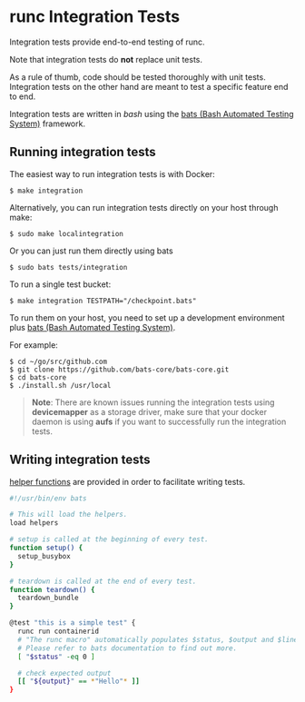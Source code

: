 # runc Integration Tests

Integration tests provide end-to-end testing of runc.

Note that integration tests do **not** replace unit tests.

As a rule of thumb, code should be tested thoroughly with unit tests.
Integration tests on the other hand are meant to test a specific feature end
to end.

Integration tests are written in *bash* using the
[bats (Bash Automated Testing System)](https://github.com/bats-core/bats-core)
framework.

## Running integration tests

The easiest way to run integration tests is with Docker:
```
$ make integration
```
Alternatively, you can run integration tests directly on your host through make:
```
$ sudo make localintegration
```
Or you can just run them directly using bats
```
$ sudo bats tests/integration
```
To run a single test bucket:
```
$ make integration TESTPATH="/checkpoint.bats"
```


To run them on your host, you need to set up a development environment plus
[bats (Bash Automated Testing System)](https://github.com/bats-core/bats-core#installing-bats-from-source).

For example:
```
$ cd ~/go/src/github.com
$ git clone https://github.com/bats-core/bats-core.git
$ cd bats-core
$ ./install.sh /usr/local
```

> **Note**: There are known issues running the integration tests using
> **devicemapper** as a storage driver, make sure that your docker daemon
> is using **aufs** if you want to successfully run the integration tests.

## Writing integration tests

[helper functions](https://github.com/Furisto/runc/blob/master/tests/integration/helpers.bash)
are provided in order to facilitate writing tests.

```sh
#!/usr/bin/env bats

# This will load the helpers.
load helpers

# setup is called at the beginning of every test.
function setup() {
  setup_busybox
}

# teardown is called at the end of every test.
function teardown() {
  teardown_bundle
}

@test "this is a simple test" {
  runc run containerid
  # "The runc macro" automatically populates $status, $output and $lines.
  # Please refer to bats documentation to find out more.
  [ "$status" -eq 0 ]

  # check expected output
  [[ "${output}" == *"Hello"* ]]
}
```
